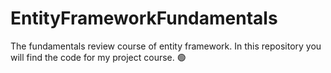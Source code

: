 # EntityFrameworkFundamentals
The fundamentals review course of entity framework. In this repository you will find the code for my project course. 🟢
